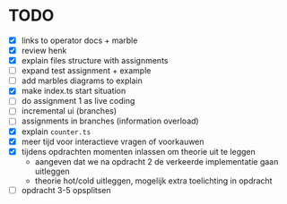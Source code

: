 # TODO

- [x] links to operator docs + marble
- [x] review henk
- [x] explain files structure with assignments
- [ ] expand test assignment + example
- [ ] add marbles diagrams to explain
- [x] make index.ts start situation
- [ ] do assignment 1 as live coding
- [ ] incremental ui (branches)
- [ ] assignments in branches (information overload)
- [x] explain `counter.ts`
- [x] meer tijd voor interactieve vragen of voorkauwen
- [x] tijdens opdrachten momenten inlassen om theorie uit te leggen
  - aangeven dat we na opdracht 2 de verkeerde implementatie gaan uitleggen
  - theorie hot/cold uitleggen, mogelijk extra toelichting in opdracht
- [ ] opdracht 3-5 opsplitsen

